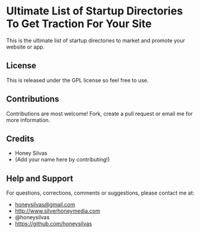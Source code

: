 # Ultimate List of Startup Directories To Get Traction For Your Site
This is the ultimate list of startup directories to market and promote your website or app.

## License

This is released under the GPL license so feel free to use.


## Contributions

Contributions are most welcome!  Fork, create a pull request or email me for more information.


## Credits

 - Honey Silvas
 - (Add your name here by contributing!)


## Help and Support

For questions, corrections, comments or suggestions, please contact me at:

 - honeysilvas@gmail.com
 - http://www.silverhoneymedia.com
 - @honeysilvas
 - https://github.com/honeysilvas


